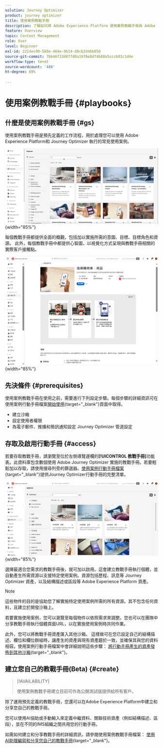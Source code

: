 ```yaml
---
solution: Journey Optimizer
product: journey optimizer
title: 使用案例教戰手冊
description: 了解如何將 Adobe Experience Platform 使用案例教戰手冊與 Adobe Journeys Optimizer 搭配使用。
feature: Overview
topic: Content Management
role: User
level: Beginner
exl-id: 2214ec90-580e-469e-9b14-d8cb2d4bb050
source-git-commit: 7bb46f33d877d0a1976e8d74b88a5cccb81c1d4e
workflow-type: tm+mt
source-wordcount: '488'
ht-degree: 69%

---
```


# 使用案例教戰手冊 {#playbooks}

## 什麼是使用案例教戰手冊 {#gs}

使用案例教戰手冊是預先定義的工作流程，用於處理您可以使用 Adobe Experience Platform和 Journey Optimizer 執行的常見使用案例。

![顯示使用案例教戰手冊的動態影像](../rn/assets/do-not-localize/playbooks.gif){width="85%"}

每個教戰手冊都提供全面的概觀，包括加以實施所需的意圖、目標、目標角色和資源。 此外，每個教戰手冊中都提供心智圖，以視覺化方式呈現與教戰手冊相關的實際客戶接觸點。

![顯示在探索教戰手冊檢視中的放棄購物車教戰手冊](assets/playbooks-detail.png){width="85%"}

## 先決條件 {#prerequisites}

使用案例教戰手冊在使用之前，需要進行下列設定步驟。每個步驟的詳細資訊可在使用案例行動手冊檔案[開始使用](https://experienceleague.adobe.com/docs/experience-platform/use-case-playbooks/playbooks/get-started.html?lang=zh-Hant){target="_blank"}頁面中取得。

* 建立沙箱
* 設定使用者權限
* 為電子郵件、推播和簡訊通知設定 Journey Optimizer 管道設定

## 存取及啟用行動手冊 {#access}

若要存取教戰手冊，請瀏覽至位於左側導覽邊欄的&#x200B;**[!UICONTROL 教戰手冊]**&#x200B;功能表。此資料庫包含數個使用 Adobe Journey Optimizer 實施的教戰手冊。若要輕鬆加以存取，請使用搜尋列旁的篩選器。[使用案例行動手冊檔案](https://experienceleague.adobe.com/docs/experience-platform/use-case-playbooks/playbooks/playbooks-list.html?lang=zh-Hant){target="_blank"}提供Journey Optimizer行動手冊的完整清單。

![教戰手冊清單與處於開啟的篩選器窗格](assets/playbooks-filter.png){width="85%"}

選擇最適合您需求的教戰手冊後，就可加以啟用。這會建立教戰手冊執行個體，並自動產生所需資源以支援特定使用案例。資源包括歷程、訊息等 Journey Optimizer 資產，以及結構描述或區段等 Adobe Experience Platform 資產。

>[!NOTE]
>
>這些物件的目的是協助您了解實施特定使用案例所需的所有資源。其不包含任何資料，且建立於開發沙箱上。

若要實施使用案例，您可以瀏覽至每個物件以依照需求來調整。您也可以在團隊中分享教戰手冊執行個體頁面URL，以在實施使用案例時共同作業。

此外，您可以將教戰手冊資產匯入其他沙箱。 這樣做可在您已設定自己的結構描述、欄位和欄位群組時，讓產生的資產與現有資產趨於一致，並確保其與您的資料相容。使用案例行動手冊檔案中會詳細說明這些步驟： [將行動手冊產生的資產發佈到其他沙箱](https://experienceleague.adobe.com/docs/experience-platform/use-case-playbooks/playbooks/data-awareness.html?lang=zh-Hant){target="_blank"}。

## 建立您自己的教戰手冊(Beta) {#create}

>[!AVAILABILITY]
>
>使用案例教戰手冊建立目前可作為公開測試版提供給所有客戶。

除了運用預先定義的教戰手冊，您還可以在Adobe Experience Platform中建立和分享您自己的教戰手冊。

您可以使用AI協助或手動輸入來定義中繼資料、關聯技術資產（例如結構描述、區段），並在不同的IMS組織之間共用您的行動手冊。

如需如何建立和分享教戰手冊的詳細資訊，請參閱使用案例教戰手冊檔案： [使用AI助理編寫和分享您自己的教戰手冊](https://experienceleague.adobe.com/docs/experience-platform/use-case-playbooks/playbooks/author.html?lang=en#sharing-playbooks-sandboxes){target="_blank"}。
